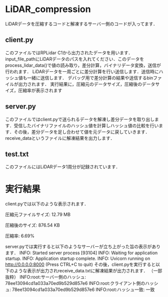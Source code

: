 # LiDAR_compression
LiDARデータを圧縮するコードと解凍するサーバー側のコードが入ってます．

##  client.py
このファイルではRPLidar C1から出力されたデータを用います．
input_file_pathにLiDARデータのパスを入れてください．このデータをprocess_lidar_data()で値の読み取り，差分計算，バイナリデータ変換，送信が行われます．
LiDARデータを一周ごとに差分計算を行い送信します．送信時にハッシュ値も一緒に送信します．
デバッグ用で差分計算の結果や送信するbinファイルが出力されます．
実行結果に，圧縮元のデータサイズ，圧縮後のデータサイズ，圧縮率が表示されます

## server.py
このファイルではclient.pyで送られるデータを解凍し差分データを取り出します．受信したバイナリファイルのハッシュ値を計算しハッシュ値の比較を行います．その後，差分データを足し合わせて値を元データに戻していきます．
receive_dataというファイルに解凍結果を出力します．

## test.txt
このファイルにはLiDARデータ1周分が記録されています．

# 実行結果
client.pyでは以下のような表示されます．

圧縮元ファイルサイズ: 12.79 MB

圧縮後のサイズ: 876.54 KB

圧縮率: 6.69%

server.pyでは実行すると以下のようなサーバーが立ち上がった旨の表示があります．
INFO:     Started server process [93104]
INFO:     Waiting for application startup.
INFO:     Application startup complete.
INFO:     Uvicorn running on http://0.0.0.0:8000 (Press CTRL+C to quit)
その後，client.pyを実行すると以下のような表示が出力されreceive_data.txtに解凍結果が出力されます．
（一部抜粋）
INFO:root:サーバー側のハッシュ: 78ee13094cd1a033a70ed9b529d857e6
INFO:root:クライアント側のハッシュ: 78ee13094cd1a033a70ed9b529d857e6
INFO:root:ハッシュ一致: 一致
